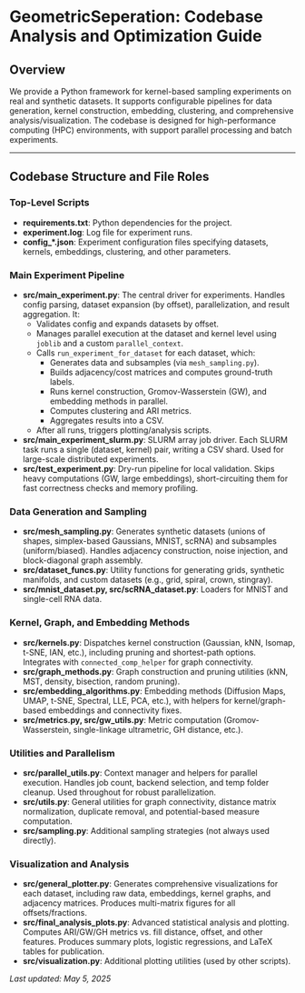 # GeometricSeperation: Codebase Analysis and Optimization Guide

## Overview
We provide a Python framework for kernel-based sampling experiments on real and synthetic datasets. It supports configurable pipelines for data generation, kernel construction, embedding, clustering, and comprehensive analysis/visualization. The codebase is designed for high-performance computing (HPC) environments, with support parallel processing and batch experiments.

---

## Codebase Structure and File Roles

### Top-Level Scripts
- **requirements.txt**: Python dependencies for the project.
- **experiment.log**: Log file for experiment runs.
- **config_*.json**: Experiment configuration files specifying datasets, kernels, embeddings, clustering, and other parameters.

### Main Experiment Pipeline
- **src/main_experiment.py**: The central driver for experiments. Handles config parsing, dataset expansion (by offset), parallelization, and result aggregation. It:
  - Validates config and expands datasets by offset.
  - Manages parallel execution at the dataset and kernel level using `joblib` and a custom `parallel_context`.
  - Calls `run_experiment_for_dataset` for each dataset, which:
    - Generates data and subsamples (via `mesh_sampling.py`).
    - Builds adjacency/cost matrices and computes ground-truth labels.
    - Runs kernel construction, Gromov-Wasserstein (GW), and embedding methods in parallel.
    - Computes clustering and ARI metrics.
    - Aggregates results into a CSV.
  - After all runs, triggers plotting/analysis scripts.
- **src/main_experiment_slurm.py**: SLURM array job driver. Each SLURM task runs a single (dataset, kernel) pair, writing a CSV shard. Used for large-scale distributed experiments.
- **src/test_experiment.py**: Dry-run pipeline for local validation. Skips heavy computations (GW, large embeddings), short-circuiting them for fast correctness checks and memory profiling.

### Data Generation and Sampling
- **src/mesh_sampling.py**: Generates synthetic datasets (unions of shapes, simplex-based Gaussians, MNIST, scRNA) and subsamples (uniform/biased). Handles adjacency construction, noise injection, and block-diagonal graph assembly.
- **src/dataset_funcs.py**: Utility functions for generating grids, synthetic manifolds, and custom datasets (e.g., grid, spiral, crown, stingray).
- **src/mnist_dataset.py, src/scRNA_dataset.py**: Loaders for MNIST and single-cell RNA data.

### Kernel, Graph, and Embedding Methods
- **src/kernels.py**: Dispatches kernel construction (Gaussian, kNN, Isomap, t-SNE, IAN, etc.), including pruning and shortest-path options. Integrates with `connected_comp_helper` for graph connectivity.
- **src/graph_methods.py**: Graph construction and pruning utilities (kNN, MST, density, bisection, random pruning).
- **src/embedding_algorithms.py**: Embedding methods (Diffusion Maps, UMAP, t-SNE, Spectral, LLE, PCA, etc.), with helpers for kernel/graph-based embeddings and connectivity fixes.
- **src/metrics.py, src/gw_utils.py**: Metric computation (Gromov-Wasserstein, single-linkage ultrametric, GH distance, etc.).

### Utilities and Parallelism
- **src/parallel_utils.py**: Context manager and helpers for parallel execution. Handles job count, backend selection, and temp folder cleanup. Used throughout for robust parallelization.
- **src/utils.py**: General utilities for graph connectivity, distance matrix normalization, duplicate removal, and potential-based measure computation.
- **src/sampling.py**: Additional sampling strategies (not always used directly).

### Visualization and Analysis
- **src/general_plotter.py**: Generates comprehensive visualizations for each dataset, including raw data, embeddings, kernel graphs, and adjacency matrices. Produces multi-matrix figures for all offsets/fractions.
- **src/final_analysis_plots.py**: Advanced statistical analysis and plotting. Computes ARI/GW/GH metrics vs. fill distance, offset, and other features. Produces summary plots, logistic regressions, and LaTeX tables for publication.
- **src/visualization.py**: Additional plotting utilities (used by other scripts).

_Last updated: May 5, 2025_